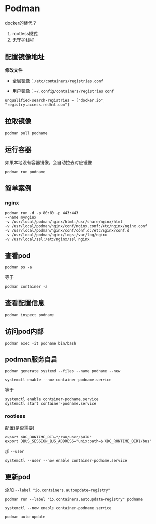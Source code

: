 # Podman

docker的替代？

1. rootless模式
2. 无守护线程

## 配置镜像地址

**修改文件**

- 全局镜像：`/etc/containers/registries.conf`

- 用户镜像：`~/.config/containers/registries.conf`

```
unqualified-search-registries = ["docker.io", "registry.access.redhat.com"]
```

## 拉取镜像

```shell
podman pull podname
```

## 运行容器

如果本地没有容器镜像，会自动拉去对应镜像

```shell
podman run podname
```

## 简单案例

### nginx

```shell
podman run -d -p 80:80 -p 443:443 
--name mynginx 
-v /usr/local/podman/nginx/html:/usr/share/nginx/html 
-v /usr/local/podman/nginx/conf/nginx.conf:/etc/nginx/nginx.conf  
-v /usr/local/podman/nginx/conf/conf.d:/etc/nginx/conf.d  
-v /usr/local/podman/nginx/logs:/var/log/nginx  
-v /usr/local/ssl:/etc/nginx/ssl nginx 
```

## 查看pod

```shell
podman ps -a
```

等于

```shell
podman container -a
```

## 查看配置信息

```shell
podman inspect podname
```

## 访问pod内部

```shell
podman exec -it podname bin/bash
```

## podman服务自启

```shell
podman generate systemd --files --name podname --new
```

```shell
systemctl enable --now container-podname.service
```

等于

```shell
systemctl enable container-podname.service
systemctl start container-podname.service
```

### rootless

配置(是否需要)
```shell
export XDG_RUNTIME_DIR="/run/user/$UID"
export DBUS_SESSION_BUS_ADDRESS="unix:path=${XDG_RUNTIME_DIR}/bus"
```

加 `--user`
```shell
systemctl --user --now enable container-podname.service
```

## 更新pod

添加 `--label "io.containers.autoupdate=registry"`

```shell
podman run --label "io.containers.autoupdate=registry" podname
```

```shell
systemctl --now enable container-podname.service
```

```shell
podman auto-update
```

